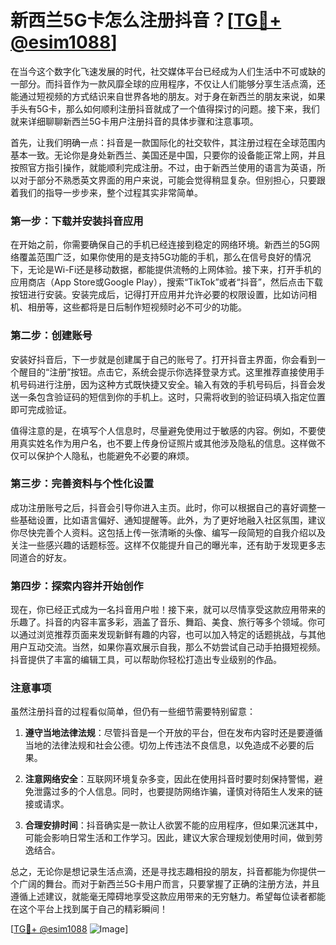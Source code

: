 # 新西兰5G卡怎么注册抖音？[[TG💪+ @esim1088](https://t.me/s/esim1088)]

在当今这个数字化飞速发展的时代，社交媒体平台已经成为人们生活中不可或缺的一部分。而抖音作为一款风靡全球的应用程序，不仅让人们能够分享生活点滴，还能通过短视频的方式结识来自世界各地的朋友。对于身在新西兰的朋友来说，如果手头有5G卡，那么如何顺利注册抖音就成了一个值得探讨的问题。接下来，我们就来详细聊聊新西兰5G卡用户注册抖音的具体步骤和注意事项。

首先，让我们明确一点：抖音是一款国际化的社交软件，其注册过程在全球范围内基本一致。无论你是身处新西兰、美国还是中国，只要你的设备能正常上网，并且按照官方指引操作，就能顺利完成注册。不过，由于新西兰使用的语言为英语，所以对于部分不熟悉英文界面的用户来说，可能会觉得稍显复杂。但别担心，只要跟着我们的指导一步步来，整个过程其实非常简单。

### 第一步：下载并安装抖音应用

在开始之前，你需要确保自己的手机已经连接到稳定的网络环境。新西兰的5G网络覆盖范围广泛，如果你使用的是支持5G功能的手机，那么在信号良好的情况下，无论是Wi-Fi还是移动数据，都能提供流畅的上网体验。接下来，打开手机的应用商店（App Store或Google Play），搜索“TikTok”或者“抖音”，然后点击下载按钮进行安装。安装完成后，记得打开应用并允许必要的权限设置，比如访问相机、相册等，这些都将是日后制作短视频时必不可少的功能。

### 第二步：创建账号

安装好抖音后，下一步就是创建属于自己的账号了。打开抖音主界面，你会看到一个醒目的“注册”按钮。点击它，系统会提示你选择登录方式。这里推荐直接使用手机号码进行注册，因为这种方式既快捷又安全。输入有效的手机号码后，抖音会发送一条包含验证码的短信到你的手机上。这时，只需将收到的验证码填入指定位置即可完成验证。

值得注意的是，在填写个人信息时，尽量避免使用过于敏感的内容。例如，不要使用真实姓名作为用户名，也不要上传身份证照片或其他涉及隐私的信息。这样做不仅可以保护个人隐私，也能避免不必要的麻烦。

### 第三步：完善资料与个性化设置

成功注册账号之后，抖音会引导你进入主页。此时，你可以根据自己的喜好调整一些基础设置，比如语言偏好、通知提醒等。此外，为了更好地融入社区氛围，建议你尽快完善个人资料。这包括上传一张清晰的头像、编写一段简短的自我介绍以及关注一些感兴趣的话题标签。这样不仅能提升自己的曝光率，还有助于发现更多志同道合的好友。

### 第四步：探索内容并开始创作

现在，你已经正式成为一名抖音用户啦！接下来，就可以尽情享受这款应用带来的乐趣了。抖音的内容丰富多彩，涵盖了音乐、舞蹈、美食、旅行等多个领域。你可以通过浏览推荐页面来发现新鲜有趣的内容，也可以加入特定的话题挑战，与其他用户互动交流。当然，如果你喜欢展示自我，那么不妨尝试自己动手拍摄短视频。抖音提供了丰富的编辑工具，可以帮助你轻松打造出专业级别的作品。

### 注意事项

虽然注册抖音的过程看似简单，但仍有一些细节需要特别留意：

1. **遵守当地法律法规**：尽管抖音是一个开放的平台，但在发布内容时还是要遵循当地的法律法规和社会公德。切勿上传违法不良信息，以免造成不必要的后果。
   
2. **注意网络安全**：互联网环境复杂多变，因此在使用抖音时要时刻保持警惕，避免泄露过多的个人信息。同时，也要提防网络诈骗，谨慎对待陌生人发来的链接或请求。

3. **合理安排时间**：抖音确实是一款让人欲罢不能的应用程序，但如果沉迷其中，可能会影响日常生活和工作学习。因此，建议大家合理规划使用时间，做到劳逸结合。

总之，无论你是想记录生活点滴，还是寻找志趣相投的朋友，抖音都能为你提供一个广阔的舞台。而对于新西兰5G卡用户而言，只要掌握了正确的注册方法，并且遵循上述建议，就能毫无障碍地享受这款应用带来的无穷魅力。希望每位读者都能在这个平台上找到属于自己的精彩瞬间！

[[TG💪+ @esim1088](https://t.me/s/esim1088) ![Image](https://i.postimg.cc/4NQfJmqS/Snipaste-2025-05-13-00-14-12.png)]